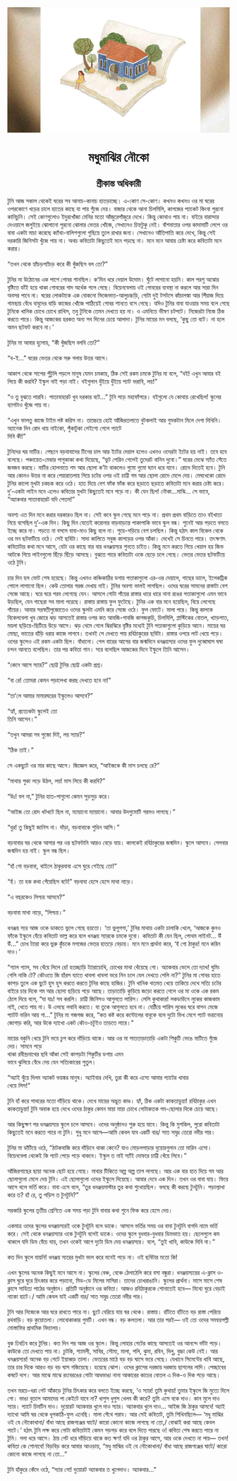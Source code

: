 <div align=center> <img src="../../metadata/images/rabibasariya/মধুমাঝির-নৌকো.jpg" align="center" ></div>
<h1 align=center>মধুমাঝির নৌকো</h1>
<h2 align=center>শ্রীকান্ত অধিকারী</h2>
টুনি আজ সকাল থেকেই ঘরের সব আনাচ-কানাচ হাতড়াচ্ছে। এ-কোণ সে-কোণ। কখনও কখনও ওর মা ঘরের ওপরকোণে খড়ের চালে হাতের কাছে যা পায় গুঁজে দেয়। বাজার থেকে আনা চিলমিলি, কাগজের প্যাকেট কিংবা পুরনো কানিচুনি। সেই কোণগুলোও ইদুরখোঁজা মেনির মতো আঁজুরেপাঁজুরে দেখে। কিন্তু কোথাও পায় না। বাইরে বারান্দার দেওয়ালে জলুইয়ে ঝোলানো পুরনো ঝোলার ভেতর খোঁজে, সেখানেও চিহ্নটুকু নেই। বাঁশবাতার ওপর কাদামাটি লেপে ওর বাবা একটা মাচা করেছে ক্যাঁথা-বালিশগুলো গুছিয়ে তুলে রাখার জন্য। সেখানেও আঁতিপাতি করে দেখে, কিন্তু সেই দরকারি জিনিসটা খুঁজে পায় না। অথচ কবিতাটা কিছুতেই মনে পড়ছে না। মনে মনে আবার চেষ্টা করে কবিতাটা মনে করার।<br> <br>“তখন থেকে হ্যাঁচড়প্যাঁচড় করে কী খুঁজছিস বল তো?”<br> <br>টুনির মা উঠোনের এক পাশে গোবর শানছিল। ক’দিন ধরে দেয়াল উদোম। ঘুঁটে লাগানো হয়নি। কাল পরশু অঝোর বৃষ্টিতে ডাঁই হয়ে থাকা গোবরের গাদ অর্ধেক গলে গেছে। বিয়েনবেলায় ওই গোবরের ব্যবস্থা না করলে আর সারা দিন অবসর পাবে না। ঘরের লোকটাকে এক বোকনো ভিজেভাত-আলুচচ্চড়ি, গোটা দুই টসটসে কাঁচালঙ্কা আর পিঁয়াজ দিয়ে গামছায় বেঁধে বাবুদের বাড়ি কাজের খোঁজে পাঠিয়েই গোবর শানতে বসে গেছে। যদিও টুনির বাবা যাওয়ার সময় বলে গেছে টুনিকে খানিক চোখে চোখে রাখিস, তবু টুনিকে তেমন দেখতে হয় না। ও এমনিতে ভীষণ চটপটে। নিজেরটা নিজে ঠিক করতে পারে। কিন্তু আজকের হরকত অন্য সব দিনের চেয়ে আলাদা। টুনির মায়ের মন বলছে, ‘কুছু তো বটে। না হলে অমন ছটফট করবে না।’<br> <br>টুনির মা আবার হুলোয়, “কী খুঁজছিস বলবি তো?”<br> <br>“ব-ই...” ঘরের ভেতর থেকে সরু গলায় উত্তর আসে।<br> <br>আকাশ থেকে সাপের পুঁটুলি পড়লে মানুষ যেমন চমকায়, ঠিক সেই রকম চমকে টুনির মা বলে, “বই! এখুন আবার বই লিয়ে কী করবি? ইস্কুল নাই পড়া নাই। বইগুলান ধুঁইয়ে ধুঁইয়ে প্যাট ভরাবি, লয়!”<br> <br>“ও তু বুঝতে লারবি। পাতাবাহারট খুব দরকার বটে...” টুনি পড়ে মহাফাঁপরে। বইগুলো যে কোথায় রেখেছিল! স্কুলের ব্যাগটাও খুঁজে পায় না।<br> <br>“এখুন ফালতু কাজে টাইম লষ্ট করিস না। তাচ্চেয়ে হোই আঁজিরতলাতে বুটকলাই আর গুমকটান মিলে দেগা দিখিনি। অ্যানেক দিন রোদ খায় নাইকো, পুঁকাটুকা লেইগ্যে গেলে প্যাটে<br>
দিবি কী!”<br> <br>টুনিদের ঘর মাটির। পেছনে বড়বাবাদের টিনের চাল আর ইটের দেয়াল হলেও এখনও ওদেরটা ইটের হয় নাই। তবে হবে বলেছে। পঞ্চায়েত-মেম্বার পাগুকাকা কথা দিয়েছে, “ভুট পেরিন গেলেই তুদেরট বানিন দুবো।” ঘরের মেঝে স্যাঁত সেঁতে জবজব করছে। মাটির হোলনাতে গম আর ছোলা ক’টা থাকলেও গুমো গুমো ঘ্যান ধরে যাবে। রোদে দিতেই হবে। টুনি আর কোনও উত্তর না করে পেয়ারাতলায় গিয়ে চটের ওপর ওই চাট্টি গম আর ছোলা রোদে মেলে দেয়। মেঘখেকো রোদে টুনির কালো মুখটা চকচক করে ওঠে। হাত দিয়ে বেশ ফাঁক ফাঁক করে ছড়াতে ছড়াতে কবিতাটা মনে করার চেষ্টা করে। দু’-একটা লাইন মনে এলেও কবিতার মুখটা কিছুতেই মনে পড়ে না। কী যেন ছিল! নৌকা...মাঝি... সে ভাবে, “অ্যাকবার পাতাবাহারট যদি পেতম!”<br> <br>অবশ্য এত দিন মনে করার দরকারও ছিল না। সেই কবে স্কুল গেছে মনে পড়ে না। প্রথম প্রথম বাড়িতে তাও বইখাতা নিয়ে বসেছিল দু’-এক দিন। কিছু দিন যেতেই করোনার বাড়বাড়ন্তে পাকাপাকি ভাবে স্কুল বন্ধ। শুনেই আর পড়তে বসতে ইচ্ছে করে না। পড়তে না বসলে বাবা-মাও কিছু বলে না। শুয়ে-গড়িয়ে বেশ চলছিল। কিন্তু হঠাৎ কাল বিকেল থেকে ওর মন ছটফটিয়ে ওঠে। সেই ছবিটা। সাদা কালিতে সবুজ কাপড়ের ওপর আঁকা। দেখেই সে চিনতে পারে। তৎক্ষণাৎ কবিতাটার কথা মনে আসে, যেটা ওর কাছে বার বার ধনঞ্জয়স্যর শুনতে চাইত। কিন্তু মনে করতে গিয়ে খেয়াল হয় জিভ আটকে গিয়ে লাইনগুলো ছিঁড়ে ছিঁড়ে আসছে। বুঝতে পারে কবিতাটা ওকে ছেড়ে চলে গেছে। ভেতর ভেতর ছটফটিয়ে ওঠে টুনি।<br> <br>চার দিন হল ভোট শেষ হয়েছে। কিন্তু এখনও কঞ্চিকাঠির ডগায় পতাকাগুলো এর-ওর দেয়ালে, গাছের ডালে, ইলেকট্রিক পোলে লাগানো ছিল। কেউ তোলার গরজ দেখায় নাই। টুনির অবশ্য ভালই লাগছিল। ওদের ঘরের সামনের রাস্তাটা বেশ সেজে আছে। ঘরে ঘরে পরব লেগেছে যেন। আসলে গোটা গাঁয়ের রাস্তার ধারে ধারে নানা রঙের পতাকাগুলো এমন ভাবে উড়ছিল, যেন গাছেরা সব মালা পরেছে। রাস্তায় রাস্তায় ফুল ফুটেছে। টুনির এক বার মনে হয়েছিল, বিয়ে লেগেছে গাঁয়ের। আবার সরস্বতীপুজোতেও ওদের স্কুলটা এমনি করে সেজে ওঠে। ফুল ফোটে। মালা পরে। কিন্তু কালকে বিকেলবেলা খুব জোরে ঝড় আসতেই রাস্তার ওপর কত আবজি-গাবজি কাগজকুচি, চিলমিলি, প্লাস্টিকের বোতল, খ্যাড়পাত, ময়লা ছড়িয়ে-ছিটিয়ে উড়ে আসে। ঝড় থেমে গেলে ঝিরঝিরে বৃষ্টির মধ্যেই টুনি পতাকাগুলো কুড়িয়ে আনে। মায়ের ঘর মোছা, ভাতের হাঁড়ি ধরার কাজে লাগবে। তখনই সে দেখতে পায় রবিঠাকুরের ছবিটা। রাস্তার ওপরে লাট খেয়ে পড়ে। ওদের স্কুলেও এই রকম একটা ছিল। বাঁধানো। গেল বারের আগের বার জন্মদিনে ধনঞ্জয়স্যর ওদের ফুল দুব্বোঘাস ঘষা চন্দন আনতে বলেছিল। তার পর কবিতা গান। স্যর বলেছিল আজকের দিনে ইস্কুলে তিনি আসেন।<br> <br>“কেনে আসে স্যার?” ছোট্ট টুনির ছোট্ট একটা প্রশ্ন।<br> <br>“বা রে! তোমরা কেমন পড়ালেখা করছ দেখতে হবে না!”<br> <br>“তা’লে আমার মামারঘরের ইস্কুলেও আসবে?”<br> <br>“হ্যাঁ, প্রত্যেকটা স্কুলেই তো<br>
তিনি আসেন।”<br> <br>“তখুন আমরা সব পুজো দিই, লয় স্যার?”<br> <br>“ঠিক তাই।”<br> <br>সে একছুটে ওর মার কাছে আসে। জিজ্ঞেস করে, “আইজকে কী মাস চলছে রে?”<br> <br>“মাথায় পুকা লড়ে উঠল, লয়! মাস লিয়ে কী করবি?”<br> <br>“উঃ! বল না,” টুনির হাত-পাগুলো কেমন সুড়সুড় করে।<br> <br>“আইজ তো রোদ খটখটে ছিল না, ম্যায়ানো ম্যায়ানো। আবার উদগুমোটি গরমও লাগছে।”<br> <br>“ধুর! তু কিছুই জানিস না। দাঁড়া, বড়বাবাকে শুধিন আসি।”<br> <br>বড়বাবার ঘর থেকে আসার পর ওর ছটফটানি আরও বেড়ে যায়। কালকেই রবিঠাকুরের জন্মদিন। স্কুলে আসবে। গেলবার জন্মদিন হয় নাই। স্কুল বন্ধ ছিল।<br> <br>“হাঁ গো বড়বাবা, থাইলে ঠাকুরবাবা এসে ঘুরে গেইছে তো!”<br> <br>“হঁ। তা হক কথা গেঁয়েছিস বটে!” বড়বাবা হেসে হেসে মাথা নাড়ে।<br> <br>“এ বছরকেও লিশ্চয় আসবে?”<br> <br>বড়বাবা মাথা নাড়ে, “লিশ্চয়।”<br> <br>ধনঞ্জয় স্যর আজ ওকে ডাকতে ভুলে গেছে হয়তো। ‘তা ভুলুগগা,’ টুনির মাথায় একটা চালাকি খেলে, ‘আজকে কুনও ফাঁকে ইস্কুলে যেঁয়ে কবিতাট ভাল্ল করে বলে ধনঞ্জয় স্যারকে চমকে দুবো। কবিতাট কী যেন ছিল, পোথম লাইনট... উঁ উঁ...” চোখ ট্যারা করে ভুরু কুঁচকে মগজের ভেতর হাতড়ে বেড়ায়। মনে মনে প্রার্থনা করে, ‘হঁ গো ঠাকুর! মনে করিন দাও।’<br> <br>“গ্যাল গ্যাল, সব খেঁয়ে লিলে রে! হতচ্ছাড়ি ট্যারাচোখি, চোখের মাথা খেঁয়েছে গো। অ্যাকবার ভেলে তো দ্যাখ! ঘুমিং গেলি নাকি টে? কৌওতে জি হাঁরস ব্যাতে খাবলা খাবলা ভরে নিন চলে যেল দেখতে পেলি না?” টুনির মা গোবর হাতে কাপড় তুলে এক ছুটে হুস হুস করতে করতে টুনির কাছে হাজির। টুনি খানিক থতমত খেয়ে তাকিয়ে দেখে সত্যি চটের বাইরে চার দিকে গম আর ছোলা ছড়িয়ে পড়ে আছে। তাড়াতাড়ি কুড়িয়ে জড়ো করতে গেলে ওর মা ওকে এক রকম  ঠেলে দিয়ে বলে, “যা যাঃ! সব করলি। চাট্টি জিনিসও আগুলতে লারিস। লেলি কুথাকার! লকডাউনে লুকের কাজকাম নাই, খেতে পায় না। উ এসছে লবাবি করতে। যা তুকে আগুলতে হবে না। যেঠিঁয়ে পারিস লুকের ঘরে বাসন মেজে প্যাটট ভরিন আয় গা...” টুনির মা গজগজ করে, “কত কষ্ট করে কন্টোলের বাবুকে বলে দুটো ভিখ মেগে প্যাট ভরানোর জোগাড় করি, আর উকে দ্যাখো একট কৌও-চটুইও তাড়তে লারে।”<br> <br>মায়ের বকুনি খেয়ে টুনি ভয়ে চুপ করে দাঁড়িয়ে থাকে। আর ওর মা সাততাড়াতাড়ি একটা শিকুটি ভেঙে মাটিতে গুঁজে দেয়। সামনে পড়ে<br>
থাকা রবীন্দ্রনাথের ছবি আঁকা সেই কাপড়টা শিকুটির ডগায় এমন<br>
ভাবে ঝুলিয়ে বেঁধে দেয় যেন সত্যিকারের পুতুল।<br> <br>“অ্যাই থুঁয়ে দিলম অ্যাকট ভয়ঙ্কর মানুষ। অ্যাইবার দেখি, তুরা কী করে এস্যে আমার প্যাটের খাবার<br>
খেয়ে লিস!”<br> <br>টুনি হাঁ করে পাথরের মতো দাঁড়িয়ে থাকে। দেখে মায়ের অদ্ভুত কাণ্ড। হ্যাঁ, ঠিক একটা কাকতাড়ুয়া! রবিঠাকুর এখন কাকতাড়ুয়া! টুনি অবাক হয়ে দেখে ওদের ঠাকুর কেমন মায়া মায়া চোখে গোটাকতক গম-ছোলার দিকে চেয়ে আছে।<br> <br>আর কিছুক্ষণ পর ধনঞ্জয়স্যর স্কুলে চলে আসবে। ওদের অনুষ্ঠানও শুরু হয়ে যাবে। কিন্তু কি মুশকিল, পুরো কবিতাটা কিছুতেই মনে করতে পারে না টুনি। শুধু মনে আসে—আমি কেবল যাব একটি বার/ সাত সমুদ্র তেরো নদীর পার।<br> <br>টুনির মা ডাঁটিয়ে ওঠে, “ঠাটকবাজি করে দাঁড়িনে থাকা কেনে? যাও মোড়লপাড়ার দুয়োরগুলান তো মারিন এসো। বিয়েনবেলা থেকেই কি প্যাট পেড়ে পড়ে থাকবে। ইস্কুল ত নাই স্যাঁই দোফরে চাট্টি খেঁয়ে লিবে।”<br> <br>আঁজিরগাছের ছায়া অনেক ছোট হয়ে গেছে। মাথার টিকিতে অল্প অল্প তাপ লাগছে। আর এক বার হাত দিয়ে গম আর ছোলাগুলো মেলে দেয় টুনি। এই ছোলাগুলো ওদের ইস্কুলে দিয়েছে। আবার দেবে এক দিন। তখন ওর বাবা যায়। ফিরে আসে থলে ভর্তি করে। বাবা এসে বলে, “তুর ধনঞ্জয়মাস্টার তুর কথা শুধোয়ছিল। বলছে কী করছে টুনটুনি। পড়াল্যাখা করে ত? হাঁ রে, তু পড়িস ত টুনটুনি?”<br> <br>সরকারি স্কুলের তৃতীয় শ্রেণিতে এক সময় পড়া টুনি বাবার কথা শুনে ফিক করে হেসে দেয়।<br> <br>একমাত্র ওদের স্কুলের ধনঞ্জয়স্যরই ওকে টুনটুনি বলে ডাকে। আসলে ভর্তির সময় ওর বাবা টুনটুনি বাগদি নামে ভর্তি করে। সেই থেকে ধনঞ্জয়স্যার ওকে টুনটুনি বলেই ডাকে। ওদের স্কুলে বুধবার-বুধবার ডিমভাত হয়। ছেলেপুলে কম থাকলে যদি ডিম বেঁচে যায়, তখন ওকেই আগে দুটো ডিম দেয় ধনঞ্জয়স্যর। বলে, “তুই খাবি, কাউকে দিবি না।”<br> <br>কত দিন স্কুলে যায়নি! ধনঞ্জয় স্যরের মুখটা ভাল করে মনেই পড়ে না। ওই ছবিটার মতো কি!<br> <br>এখন স্কুলের অনেক কিছুই মনে আসে না। স্কুলের বেঞ্চ, বেঞ্চে ঠেলাঠেলি করে বসা বন্ধুরা। ধনঞ্জয়স্যরের এ-ক্লাস ও-ক্লাস ঘুরে ঘুরে চিৎকার করে পড়ানো, মিড-ডে মিলের মাসিরা। তাদের চোখরাঙানি। স্কুলের প্রার্থনা। মাসে মাসে শেষ ক্লাসে সাহিত্য পাঠের অনুষ্ঠান। প্রতিটি অনুষ্ঠানে ওর কবিতা। আজও রবিঠাকুরকে শোনাতেই হবে— মিথ্যে ঘুরে বেড়াই নাকো হাটে।/ আমি কেবল যাই একটি বার/ সাত সমুদ্র তেরো নদীর পার।<br> <br>টুনি আর নিজেকে আর ঘরে রাখতে পারে না। ছুটে বেরিয়ে যায় ঘর থেকে। রাস্তায়। হাঁটতে  হাঁটতে বড় রাস্তা পেরিয়ে রথবাড়ি। বড় কুয়োতলা। লোবোকাকার গুমটি। এখন বন্ধ। বড় কলতলা। আর তার পরই— ওই তো ওদের সমন্বয়পল্লী মোস্তাফির প্রাথমিক বিদ্যালয়।<br> <br>বুক ঢিবঢিব করে টুনির। কত দিন পর আজ ওর স্কুলে। কিন্তু লোহার গেটের কাছে আসতেই ওর আনন্দে ভাঁটা পড়ে। কাউকে তো দেখতে পায় না। চুটকি, শ্যামলী, সাবির, সৌম্য, মালা, পলি, ঝুমা, রবিন, দিলু্‌, বুচ্চা কেউ নেই। আর ধনঞ্জয়স্যর! অনেক বড় গেটে ইয়াব্বড় তালা। ভেতরের মাঠে বড় বড় ঘাসে ভরে গেছে। যেখানে সিমেন্টের ধাবি আছে, তার চার দিকে আরও বড় বড় ঘাস গজিয়েছে। হয়েছে ঝোপ। ওদের ক্লাসের দরজায় দরজায় ছাগলের লাদি। পেচ্ছাবের কষটে দাগ। আর মাঝে মাঝে রংবেরঙের গোটা আধভাঙা নানা আকারের কাচের বোতল এ দিক-ও দিক পড়ে আছে।<br> <br>তখন মরচে-ধরা গেট আঁকড়ে টুনির চিৎকার করে বলতে ইচ্ছে করছে, ‘ও স্যার! তুমি কুথায়! তুমার ইস্কুলে জি মুত্যে দিলে গো। ভাঙা বুতলে আমাদের পা কেইটে যাবে না? ধাপুস ধুপুস খেলব কী করে? তুমি এসে বকে দাও। কান মুলে দাও স্যার। প্যাটে চিমটিন দাও। দুয়োরট অ্যাকবার খুলে দাও স্যার। অ্যাকবার খুলে দাও... আইজ জি ঠাকুর আসবে! অ্যাই দ্যাখো আমি ঘর থেকে ধূপকাঠি-ফুল এনেছি। মালা গেঁথে পরাব। আর সেই কবিতাট, তুমি শিখিনছিলে–– ‘মধু মাঝির ওই যে নৌকোখানা/ বাঁধা আছে রাজগঞ্জের ঘাটে/ কারো কোনো কাজে লাগছে না তো,/ বোঝাই করা আছে কেবল পাটে।’ হঠাৎ টুনি লক্ষ করে গোটা কবিতাটাই কেমন গড়গড় করে বলে দিতে পারছে ও! কবিতা শেষ করতে পারে না টুনি। গলা ধরে আসে। ঠায় গেট ধরে দাঁড়িয়ে থাকে কত ক্ষণ! যদি ওর ঠাকুর আসে, আর ওকে দেখতে না পায়— তখন! কবিতা কে শোনাবে! বিড়বিড় করে আবার আওড়ায়, “মধু মাঝির ওই যে নৌকোখানা/ বাঁধা আছে রাজগঞ্জের ঘাটে/ কারো কোনো কাজে লাগছে না তো...”<br> <br>টুনি হাঁকুরে কেঁদে ওঠে, “স্যার গো! দুয়োরট অ্যাকবার ত খুলেদাও। অ্যাকবার...”
